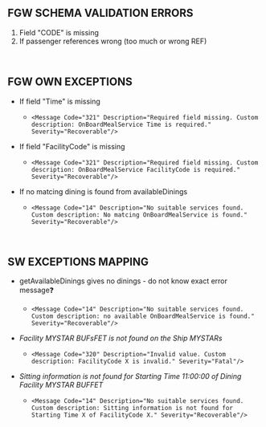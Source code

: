 ## FGW SCHEMA VALIDATION ERRORS

1. Field "CODE" is missing
2. If passenger references wrong (too much or wrong REF)

</br>

## FGW OWN EXCEPTIONS
 
- If field "Time" is missing
   - ```<Message Code="321" Description="Required field missing. Custom description: OnBoardMealService Time is required." Severity="Recoverable"/>```

- If field "FacilityCode" is missing
    - ```<Message Code="321" Description="Required field missing. Custom description: OnBoardMealService FacilityCode is required." Severity="Recoverable"/>```

- If no matcing dining is found from availableDinings
    - ```<Message Code="14" Description="No suitable services found. Custom description: No matcing OnBoardMealService is found." Severity="Recoverable"/>```

</br>

## SW EXCEPTIONS MAPPING

- getAvailableDinings gives no dinings - do not know exact error message❓
    - ```<Message Code="14" Description="No suitable services found. Custom description: no available OnBoardMealService is found." Severity="Recoverable"/>```

- *Facility MYSTAR BUFsFET is not found on the Ship MYSTARs* 
    - ```<Message Code="320" Description="Invalid value. Custom description: FacilityCode X is invalid." Severity="Fatal"/>```

- *Sitting information is not found for Starting Time 11:00:00 of
Dining Facility MYSTAR BUFFET*
    - ```<Message Code="14" Description="No suitable services found. Custom description: Sitting information is not found for Starting Time X of FacilityCode X." Severity="Recoverable"/>```
